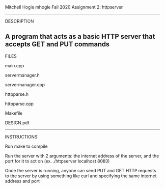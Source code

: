 Mitchell Hogle
mhogle
Fall 2020
Assignment 2: httpserver

-----------
DESCRIPTION

A program that acts as a basic HTTP server that accepts GET and PUT commands
-----------
FILES

main.cpp

servermanager.h

servermanager.cpp

httpparse.h

httpparse.cpp

Makefile

DESIGN.pdf

-----------
INSTRUCTIONS

Run make to compile

Run the server with 2 arguments: the internet address of the server, and the port for it to act on
(ex. ./httpserver localhost 8080)

Once the server is running, anyone can send PUT and GET HTTP requests to the server by using something like curl and specifying the same internet address and port
